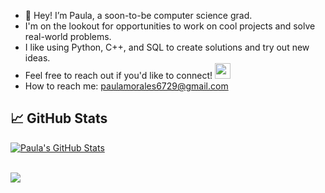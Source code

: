 - 👋 Hey! I’m Paula, a soon-to-be computer science grad.
- I'm on the lookout for opportunities to work on cool projects and solve real-world problems.
- I like using Python, C++, and SQL to create solutions and try out new ideas.
- Feel free to reach out if you'd like to connect! <img src="https://c.tenor.com/DTeUgR48EJoAAAAi/nerd-monkey-monkey.gif" width="25" height="25" />
- How to reach me: paulamorales6729@gmail.com
## &#x1f4c8; GitHub Stats
<a href="https://github.com/paula-morales-rivera/paula-morales-rivera">
  <img align="center" src="https://github-readme-stats.vercel.app/api?username=paula-morales-rivera&show_icons=true&line_height=27&count_private=true&title_color=ffffff&text_color=c9cacc&icon_color=2bbc8a&bg_color=141414" alt="Paula's GitHub Stats" />
</a>
<br>
<br>

<img align="center" src="https://github-readme-stats.vercel.app/api/top-langs/?username=paula-morales-rivera&layout=compact&card_width=443&show_icons=true&show_icons=true&theme=dark&hide_border=false"/><br>
